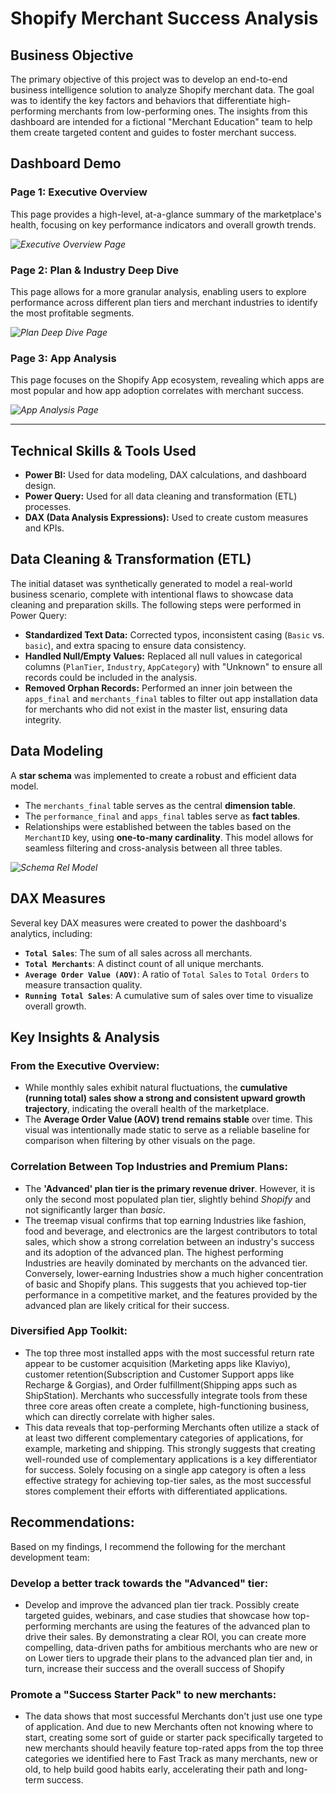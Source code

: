 # Shopify Merchant Success Analysis

## Business Objective

The primary objective of this project was to develop an end-to-end business intelligence solution to analyze Shopify merchant data. The goal was to identify the key factors and behaviors that differentiate high-performing merchants from low-performing ones. The insights from this dashboard are intended for a fictional "Merchant Education" team to help them create targeted content and guides to foster merchant success.

## Dashboard Demo

### Page 1: Executive Overview
This page provides a high-level, at-a-glance summary of the marketplace's health, focusing on key performance indicators and overall growth trends.

*![Executive Overview Page](./images/Executive_Overview.png)*

### Page 2: Plan & Industry Deep Dive
This page allows for a more granular analysis, enabling users to explore performance across different plan tiers and merchant industries to identify the most profitable segments.

*![Plan Deep Dive Page](./images/Deep_dive.png)*

### Page 3: App Analysis
This page focuses on the Shopify App ecosystem, revealing which apps are most popular and how app adoption correlates with merchant success.

*![App Analysis Page](./images/Apps_analysis.png)*

---

## Technical Skills & Tools Used

-   **Power BI:** Used for data modeling, DAX calculations, and dashboard design.
-   **Power Query:** Used for all data cleaning and transformation (ETL) processes.
-   **DAX (Data Analysis Expressions):** Used to create custom measures and KPIs.

## Data Cleaning & Transformation (ETL)

The initial dataset was synthetically generated to model a real-world business scenario, complete with intentional flaws to showcase data cleaning and preparation skills. The following steps were performed in Power Query:

-   **Standardized Text Data:** Corrected typos, inconsistent casing (`Basic` vs. `basic`), and extra spacing to ensure data consistency.
-   **Handled Null/Empty Values:** Replaced all null values in categorical columns (`PlanTier`, `Industry`, `AppCategory`) with "Unknown" to ensure all records could be included in the analysis.
-   **Removed Orphan Records:** Performed an inner join between the `apps_final` and `merchants_final` tables to filter out app installation data for merchants who did not exist in the master list, ensuring data integrity.

## Data Modeling

A **star schema** was implemented to create a robust and efficient data model.

-   The `merchants_final` table serves as the central **dimension table**.
-   The `performance_final` and `apps_final` tables serve as **fact tables**.
-   Relationships were established between the tables based on the `MerchantID` key, using **one-to-many cardinality**. This model allows for seamless filtering and cross-analysis between all three tables.

*![Schema Rel Model](./images/schema.png)*

## DAX Measures

Several key DAX measures were created to power the dashboard's analytics, including:

-   **`Total Sales`**: The sum of all sales across all merchants.
-   **`Total Merchants`**: A distinct count of all unique merchants.
-   **`Average Order Value (AOV)`**: A ratio of `Total Sales` to `Total Orders` to measure transaction quality.
-   **`Running Total Sales`**: A cumulative sum of sales over time to visualize overall growth.

## Key Insights & Analysis

### From the Executive Overview:
-   While monthly sales exhibit natural fluctuations, the **cumulative (running total) sales show a strong and consistent upward growth trajectory**, indicating the overall health of the marketplace.
-   The **Average Order Value (AOV) trend remains stable** over time. This visual was intentionally made static to serve as a reliable baseline for comparison when filtering by other visuals on the page.

### Correlation Between Top Industries and Premium Plans:
-   The **'Advanced' plan tier is the primary revenue driver**. However, it is only the second most populated plan tier, slightly behind *Shopify* and not significantly larger than *basic*.
- The treemap visual confirms that top earning Industries like fashion, food and beverage, and electronics are the largest contributors to total sales, which show a strong correlation between an industry's success and its adoption of the advanced plan. The highest performing Industries are heavily dominated by merchants on the advanced tier. Conversely, lower-earning Industries show a much higher concentration of basic and Shopify plans. This suggests that you achieved top-tier performance in a competitive market, and the features provided by the advanced plan are likely critical for their success.

### Diversified App Toolkit:
- The top three most installed apps with the most successful return rate appear to be customer acquisition (Marketing apps like Klaviyo), customer retention(Subscription and Customer Support apps like Recharge & Gorgias), and Order fulfillment(Shipping apps such as ShipStation). Merchants who successfully integrate tools from these three core areas often create a complete, high-functioning business, which can directly correlate with higher sales.
- This data reveals that top-performing Merchants often utilize a stack of at least two different complementary categories of applications, for example, marketing and shipping. This strongly suggests that creating well-rounded use of complementary applications is a key differentiator for success. Solely focusing on a single app category is often a less effective strategy for achieving top-tier sales, as the most successful stores complement their efforts with differentiated applications.


## Recommendations:
Based on my findings, I recommend the following for the merchant development team:

### Develop a better track towards the "Advanced" tier:
- Develop and improve the advanced plan tier track. Possibly create targeted guides, webinars, and case studies that showcase how top-performing merchants are using the features of the advanced plan to drive their sales. By demonstrating a clear ROI, you can create more compelling, data-driven paths for ambitious merchants who are new or on Lower tiers to upgrade their plans to the advanced plan tier and, in turn, increase their success and the overall success of Shopify

### Promote a "Success Starter Pack" to new merchants:
- The data shows that most successful Merchants don't just use one type of application. And due to new Merchants often not knowing where to start, creating some sort of guide or starter pack specifically targeted to new merchants should heavily feature top-rated apps from the top three categories we identified here to Fast Track as many merchants, new or old, to help build good habits early, accelerating their path and long-term success.

